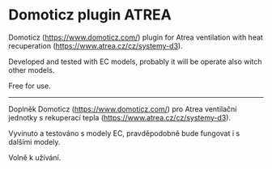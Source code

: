 # Domoticz plugin ATREA

Domoticz (https://www.domoticz.com/) plugin for Atrea ventilation with heat recuperation (https://www.atrea.cz/cz/systemy-d3).

Developed and tested with EC models, probably it will be operate also witch other models.

Free for use.

---

Doplněk Domoticz (https://www.domoticz.com/) pro Atrea ventilační jednotky s rekuperací tepla (https://www.atrea.cz/cz/systemy-d3).

Vyvinuto a testováno s modely EC, pravděpodobně bude fungovat i s dalšími modely.

Volně k užívání.
